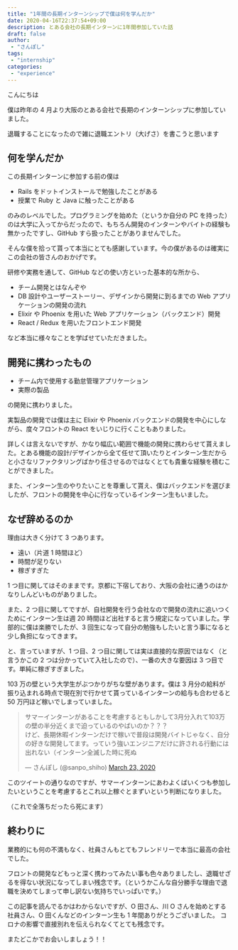 ```yaml
---
title: "1年間の長期インターンシップで僕は何を学んだか"
date: 2020-04-16T22:37:54+09:00
description: とある会社の長期インターンに1年間参加していた話
draft: false
author:
 - "さんぽし"
tags:
 - "internship"
categories:
 - "experience"
---
```


こんにちは

僕は昨年の 4 月より大阪のとある会社で長期のインターンシップに参加していました。

退職することになったので雑に退職エントリ（大げさ）を書こうと思います

## 何を学んだか
この長期インターンに参加する前の僕は

- Rails をドットインストールで勉強したことがある
- 授業で Ruby と Java に触ったことがある

のみのレベルでした。プログラミングを始めた（というか自分の PC を持った）のは大学に入ってからだったので、もちろん開発のインターンやバイトの経験も無かったですし、GitHub すら扱ったことがありませんでした。

そんな僕を拾って貰って本当にとても感謝しています。今の僕があるのは確実にこの会社の皆さんのおかげです。

研修や実務を通して、GitHub などの使い方といった基本的な所から、

- チーム開発とはなんぞや
- DB 設計やユーザーストーリー、デザインから開発に到るまでの Web アプリケーションの開発の流れ
- Elixir や Phoenix を用いた Web アプリケーション（バックエンド）開発
- React / Redux を用いたフロントエンド開発

など本当に様々なことを学ばせていただきました。

## 開発に携わったもの

- チーム内で使用する勤怠管理アプリケーション
- 実際の製品

の開発に携わりました。

実製品の開発では僕は主に Elixir や Phoenix バックエンドの開発を中心にしながら、度々フロントの React をいじりに行くこともありました。


詳しくは言えないですが、かなり幅広い範囲で機能の開発に携わらせて貰えました。とある機能の設計/デザインから全て任せて頂いたりとインターン生だからと小さなリファクタリングばかり任させるのではなくとても貴重な経験を積むことができました。

また、インターン生のやりたいことを尊重して貰え、僕はバックエンドを選びましたが、フロントの開発を中心に行なっているインターン生もいました。

## なぜ辞めるのか
理由は大きく分けて 3 つあります。

- 遠い（片道 1 時間ほど）
- 時間が足りない
- 稼ぎすぎた

1 つ目に関してはそのままです。京都に下宿しており、大阪の会社に通うのはかなりしんどいものがありました。

また、2 つ目に関してですが、自社開発を行う会社なので開発の流れに追いつくためにインターン生は週 20 時間ほど出社すると言う規定になっていました。学部的に僕は楽勝でしたが、3 回生になって自分の勉強もしたいと言う事になると少し負担になってきます。

と、言っていますが、1 つ目、2 つ目に関しては実は直接的な原因ではなく（と言うかこの 2 つは分かっていて入社したので）、一番の大きな要因は 3 つ目です。単純に稼ぎすぎました。

103 万の壁という大学生がぶつかりがちな壁があります。僕は 3 月分の給料が振り込まれる時点で現在別で行かせて貰っているインターンの給与も合わせると 50 万円ほど稼いでしまっていました。

<blockquote class="twitter-tweet"><p lang="ja" dir="ltr">サマーインターンがあることを考慮するともしかして3月分入れて103万の壁の半分近くまで迫っているのやばいのか？？？<br>けど、長期休暇インターンだけで稼いで普段は開発バイトじゃなく、自分の好きな開発してます。っていう強いエンジニアだけに許される行動には出れない（インターン全滅した時に死ぬ</p>&mdash; さんぽし (@sanpo_shiho) <a href="https://twitter.com/sanpo_shiho/status/1242069460774576129?ref_src=twsrc%5Etfw">March 23, 2020</a></blockquote> <script async src="https://platform.twitter.com/widgets.js" charset="utf-8"></script>

このツイートの通りなのですが、サマーインターンにあわよくばいくつも参加したいということを考慮するとこれ以上稼ぐとまずいという判断になりました。

（これで全落ちだったら死にます）

## 終わりに
業務的にも何の不満もなく、社員さんもとてもフレンドリーで本当に最高の会社でした。

フロントの開発などもっと深く携わってみたい事も色々ありましたし、退職せざるを得ない状況になってしまい残念です。（というかこんな自分勝手な理由で退職を決めてしまって申し訳ない気持ちでいっぱいです。）

この記事を読んでるかはわからないですが、O 田さん、川 O さんを始めとする社員さん、O 田くんなどのインターン生も 1 年間ありがとうございました。
コロナの影響で直接別れを伝えられなくてとても残念です。

またどこかでお会いしましょう！！
